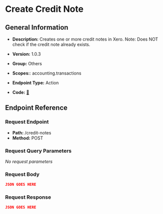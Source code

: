 # Create Credit Note

## General Information

- **Description:** Creates one or more credit notes in Xero.
Note: Does NOT check if the credit note already exists.

- **Version:** 1.0.3
- **Group:** Others
- **Scopes:**: accounting.transactions
- **Endpoint Type:** Action
- **Code:** [🔗](https://github.com/NangoHQ/integration-templates/tree/main/integrations/xero/actions/create-credit-note.ts)

## Endpoint Reference

### Request Endpoint

- **Path:** /credit-notes
- **Method:** POST

### Request Query Parameters

_No request parameters_

### Request Body

```json
JSON GOES HERE
```

### Request Response

```json
JSON GOES HERE
```
